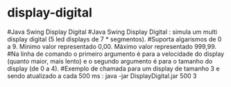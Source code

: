 # display-digital
#Java Swing Display Digital
#Java Swing Display Digital : simula um multi display digital (5 led displays de 7  * segmentos). 
#Suporta algarismos de 0 a 9. Mínimo valor representado 0,00. Máximo valor representado 999,99. 
#Na linha de comando o primeiro argumento é para a velocidade do display (quanto maior, mais lento) e o segundo argumento é para o tamanho do display (de 0 a 4). 
#Exemplo de chamada para um display de tamanho 3 e sendo atualizado a cada 500 ms : java -jar DisplayDigital.jar 500 3 
